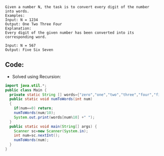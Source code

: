     Given a number N, the task is to convert every digit of the number into words.
    Examples: 
    Input: N = 1234 
    Output: One Two Three Four 
    Explanation: 
    Every digit of the given number has been converted into its corresponding word.

    Input: N = 567 
    Output: Five Six Seven 

## Code:
- Solved using Recursion:
``` java
import java.util.*;
public class Main {
  private static String [] words={"zero","one","two","three","four","five","six","seven","eight","nine"};
  public static void numToWords(int num)
  {
    if(num==0) return;
    numToWords(num/10);
    System.out.print(words[num%10] +" ");
  }
  public static void main(String[] args) {
    Scanner sc=new Scanner(System.in);
    int num=sc.nextInt();
    numToWords(num);
  }
}
```
